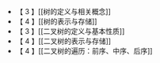 - 【 3 】[[树的定义与相关概念]]
- 【 4 】[[树的表示与存储]]
- 【 3 】[[二叉树的定义与基本性质]]
- 【 4 】[[二叉树的表示与存储]]
- 【 4 】[[二叉树的遍历：前序、中序、后序]]
